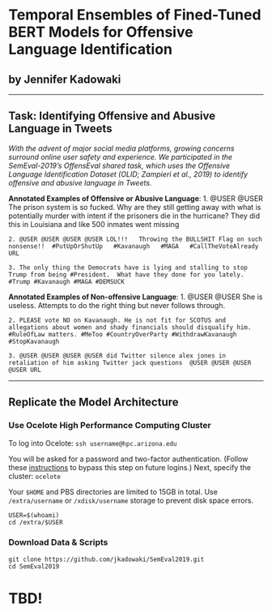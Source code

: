 #  Temporal Ensembles of Fined-Tuned BERT Models for Offensive Language Identification
## by Jennifer Kadowaki
---
## Task: Identifying Offensive and Abusive Language in Tweets 
*With the advent of major social media platforms, growing concerns surround online user safety and experience. We participated in the SemEval-2019’s OffensEval shared task, which uses the Offensive Language Identification Dataset (OLID; Zampieri et al., 2019) to identify offensive and abusive language in Tweets.*

**Annotated Examples of Offensive or Abusive Language**:
    1. @USER @USER The prison system is so fucked.  Why are they still getting away with what is potentially murder with intent if the prisoners die in the hurricane? They did this in Louisiana and like 500 inmates went missing
    
    2. @USER @USER @USER @USER LOL!!!   Throwing the BULLSHIT Flag on such nonsense!!  #PutUpOrShutUp   #Kavanaugh   #MAGA   #CallTheVoteAlready URL
    
    3. The only thing the Democrats have is lying and stalling to stop Trump from being #President.  What have they done for you lately. #Trump #Kavanaugh #MAGA #DEMSUCK
    
**Annotated Examples of Non-offensive Language**:
    1. @USER @USER She is useless.  Attempts to do the right thing but never follows through.
    
    2. PLEASE vote NO on Kavanaugh. He is not fit for SCOTUS and allegations about women and shady financials should disqualify him.    #RuleOfLaw matters. #MeToo #CountryOverParty #WithdrawKavanaugh  #StopKavanaugh
    
    3. @USER @USER @USER @USER did Twitter silence alex jones in retaliation of him asking Twitter jack questions  @USER @USER @USER @USER URL 
---

## Replicate the Model Architecture
### Use Ocelote High Performance Computing Cluster


To log into Ocelote: ```ssh username@hpc.arizona.edu```

You will be asked for a password and two-factor authentication. (Follow these [instructions](https://www.digitalocean.com/community/tutorials/how-to-set-up-ssh-keys-on-ubuntu-1604) to bypass this step on future logins.) Next, specify the cluster: ```ocelote```

Your ```$HOME``` and PBS directories are limited to 15GB in total. Use ```/extra/username``` or ```/xdisk/username``` storage to prevent disk space errors. 

```
USER=$(whoami)
cd /extra/$USER
```

### Download Data & Scripts

```
git clone https://github.com/jkadowaki/SemEval2019.git
cd SemEval2019
```

# TBD!
